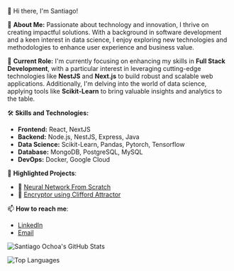 👋 Hi there, I'm Santiago!

🌟 **About Me:** Passionate about technology and innovation, I thrive on creating impactful solutions. With a background in software development and a keen interest in data science, I enjoy exploring new technologies and methodologies to enhance user experience and business value.

🚀 **Current Role:** I'm currently focusing on enhancing my skills in **Full Stack Development**, with a particular interest in leveraging cutting-edge technologies like **NestJS** and **Next.js** to build robust and scalable web applications. Additionally, I'm delving into the world of data science, applying tools like **Scikit-Learn** to bring valuable insights and analytics to the table.

🛠️ **Skills and Technologies:**
- **Frontend:** React, NextJS
- **Backend:** Node.js, NestJS, Express, Java
- **Data Science:** Scikit-Learn, Pandas, Pytorch, Tensorflow
- **Database:** MongoDB, PostgreSQL, MySQL
- **DevOps:** Docker, Google Cloud

🌱 **Highlighted Projects**:
- 🧠 [Neural Network From Scratch](https://github.com/sochoav1/Neural-Network-From-Scratch)
- 🔐 [Encryptor using Clifford Attractor](https://github.com/sochoav1/CliffordAttractor)

📫 **How to reach me**:
- [LinkedIn](https://www.linkedin.com/in/sochoav/)
- [Email](mailto:sochoav8a@gmail.com)

![Santiago Ochoa's GitHub Stats](https://github-readme-stats.vercel.app/api?username=sochoav1&show_icons=true&count_private=true&theme=light)

![Top Languages](https://github-readme-stats.vercel.app/api/top-langs/?username=sochoav1&theme=light&layout=compact)
